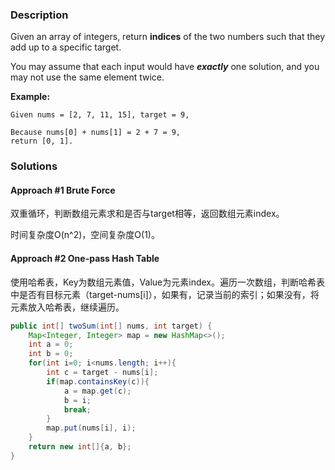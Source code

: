 ### Description

Given an array of integers, return **indices** of the two numbers such that they add up to a specific target.

You may assume that each input would have ***exactly*** one solution, and you may not use the same element twice.

**Example:**

```
Given nums = [2, 7, 11, 15], target = 9,

Because nums[0] + nums[1] = 2 + 7 = 9,
return [0, 1].
```

### Solutions

#### Approach #1 Brute Force

双重循环，判断数组元素求和是否与target相等，返回数组元素index。

时间复杂度O(n^2)，空间复杂度O(1)。

#### Approach #2 One-pass Hash Table

使用哈希表，Key为数组元素值，Value为元素index。遍历一次数组，判断哈希表中是否有目标元素（target-nums[i]），如果有，记录当前的索引；如果没有，将元素放入哈希表，继续遍历。
```java
public int[] twoSum(int[] nums, int target) {
	Map<Integer, Integer> map = new HashMap<>();
	int a = 0;
	int b = 0;
	for(int i=0; i<nums.length; i++){
		int c = target - nums[i];
		if(map.containsKey(c)){
			a = map.get(c);
			b = i;
			break;
		}
		map.put(nums[i], i);
	}
	return new int[]{a, b};
}
```
